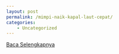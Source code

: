 ```yaml
---
layout: post
permalink: /mimpi-naik-kapal-laut-cepat/
categories:
    - Uncategorized
---
```


[Baca Selengkapnya](/10)